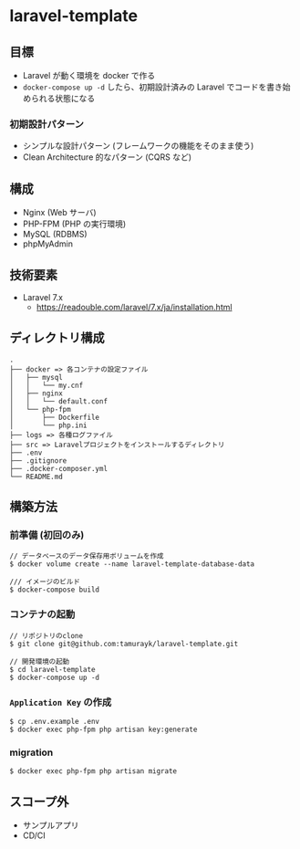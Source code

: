 # laravel-template

## 目標

- Laravel が動く環境を docker で作る
- `docker-compose up -d` したら、初期設計済みの Laravel でコードを書き始められる状態になる

### 初期設計パターン

- シンプルな設計パターン (フレームワークの機能をそのまま使う)
- Clean Architecture 的なパターン (CQRS など)

## 構成

- Nginx (Web サーバ)
- PHP-FPM (PHP の実行環境)
- MySQL (RDBMS)
- phpMyAdmin

## 技術要素

- Laravel 7.x
    - https://readouble.com/laravel/7.x/ja/installation.html

## ディレクトリ構成

```
.
├── docker => 各コンテナの設定ファイル
│   ├── mysql
│   │   └── my.cnf
│   ├── nginx
│   │   └── default.conf
│   └── php-fpm
│       ├── Dockerfile
│       └── php.ini
├── logs => 各種ログファイル
├── src => Laravelプロジェクトをインストールするディレクトリ
├── .env
├── .gitignore
├── .docker-composer.yml
└── README.md
```


## 構築方法

### 前準備 (初回のみ)

```
// データベースのデータ保存用ボリュームを作成
$ docker volume create --name laravel-template-database-data

/// イメージのビルド
$ docker-compose build
```

### コンテナの起動

```
// リポジトリのclone
$ git clone git@github.com:tamurayk/laravel-template.git

// 開発環境の起動
$ cd laravel-template
$ docker-compose up -d
```

### `Application Key` の作成

```
$ cp .env.example .env
$ docker exec php-fpm php artisan key:generate
```

### migration

```
$ docker exec php-fpm php artisan migrate
```

## スコープ外

- サンプルアプリ
- CD/CI
